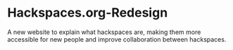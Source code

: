 # Hackspaces.org-Redesign
A new website to explain what hackspaces are, making them more accessible for new people and improve collaboration between hackspaces.
